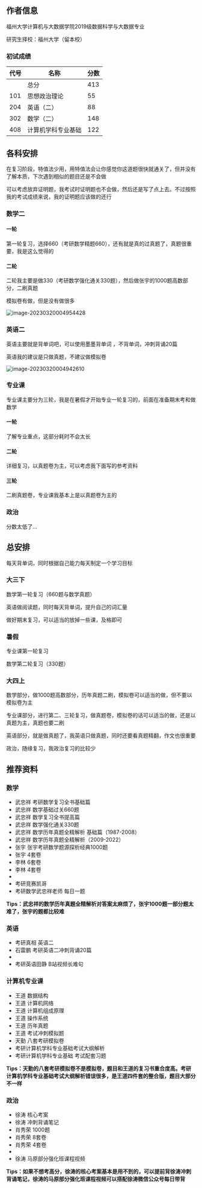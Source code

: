 ## 作者信息

福州大学计算机与大数据学院2019级数据科学与大数据专业

研究生择校：福州大学（留本校）

### 初试成绩

| 代号 | 名称               | 分数 |
| ---- | ------------------ | ---- |
|      | 总分               | 413  |
| 101  | 思想政治理论       | 55   |
| 204  | 英语（二）         | 88   |
| 302  | 数学（二）         | 148  |
| 408  | 计算机学科专业基础 | 122  |

## 各科安排

在复习阶段，特值法少用，用特值法会让你感觉你这道题很快就通关了，但并没有了解本质，下次遇到相似的题目还是不会做

可以考虑放弃证明题，我考试时证明题也不会做，然后还是写了点上去。不过按照我的考试成绩来说，我的证明题应该做的还行

### 数学二

#### 一轮

第一轮复习，选择660（考研数学精题660），还有就是真的过真题了，真题很重要，我是这么觉得的

#### 二轮

二轮我主要是做330（考研数学强化通关330题），然后做张宇的1000题高数部分，二刷真题

模拟卷有做，但是没有做很多

![image-20230320004954428](https://img.w2fzu.com/etc/202303200049461.png)

### 英语二

英语主要就是背单词吧，可以使用墨墨背单词 ，不背单词，冲刺背诵20篇

英语我的建议是只做真题，不建议做模拟卷

![image-20230320004942610](https://img.w2fzu.com/etc/202303200049671.png)

### 专业课

专业课主要分为三轮，我是在暑假才开始专业一轮复习的，前面在准备期末考和做数学

#### 一轮

了解专业重点，这部分耗时不会太长

#### 二轮

详细复习，以真题卷为主，可以考虑我下面写的参考资料

#### 三轮

二刷真题卷，专业课我基本上是以真题卷为主的

### 政治

分数太低了...

## 总安排

每天背单词，同时根据自己能力每天制定一个学习目标

### 大三下

数学第一轮复习（660题与数学真题）

英语做阅读题，同时每天背单词，提升自己的词汇量

做好期末复习，可以适当的放掉一些课，及格即可

### 暑假

专业课第一轮复习

数学第二轮复习（330题）

### 大四上

数学部分，做1000题高数部分，历年真题二刷，模拟卷可以适当的做，但不要以模拟卷为主

专业课部分，进行第二、三轮复习，做真题卷，模拟卷的话可以适当的做，还是以真题为主，真题也要二刷

英语部分，就是做真题了，我英语只做真题，同时还要看真题精翻，作文也很重要

政治，随缘复习，我政治复习的比较少

## 推荐资料

### 数学

- 武忠祥 考研数学复习全书基础篇
- 武忠祥 数学基础过关660题
- 武忠祥 数学复习全书提高篇
- 武忠祥 数学强化通关330题
- 武忠祥 数学历年真题全精解析 基础篇（1987-2008）
- 武忠祥 数学历年真题全精解析（2009-2022）
- 张宇 张宇考研数学题源探析经典1000题 
- 张宇 4套卷
- 李林 6套卷
- 李林 4套卷
-  
- 考研竞赛凯哥
- 考研数学武忠祥老师 每日一题

**Tips：武忠祥的数学历年真题全精解析对答案太麻烦了，张宇1000题一部分题太难了，张宇的题都比较难**

### 英语

- 考研真相 英语二
- 石雷鹏  考研英语二冲刺背诵20篇
- 
- 考研英语田静 B站视频长难句

### 计算机专业课

- 王道 数据结构
- 王道 计算机网络
- 王道 计算机组成原理
- 王道 操作系统
- 王道 历年真题
- 王道 考试冲刺模拟题
- 天勤 八套考研模拟卷
- 考研计算机学科专业基础考试大纲解析
- 考研计算机学科专业基础 考试配套习题

**Tips：天勤的八套考研模拟卷不是模拟卷，题目和王道的复习书重合度高。考研计算机学科专业基础考试大纲解析错误很多，是王道四件套的整合版，题目大部分不一样**

### 政治

- 徐涛 核心考案
- 徐涛 冲刺背诵笔记
- 肖秀荣 1000题
- 肖秀荣 8套卷
- 肖秀荣 4套卷
-  
- 徐涛 马原部分强化班课程视频

**Tips：如果不想考高分，徐涛的核心考案基本是用不到的，可以提前背徐涛冲刺背诵笔记，徐涛的马原部分强化班课程视频可以搭配徐涛微信公众号每日带背**